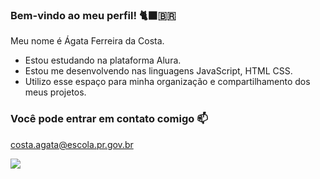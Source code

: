 ### Bem-vindo ao meu perfil! 🐈‍⬛🇧🇷

Meu nome é Ágata Ferreira da Costa.

- Estou estudando na plataforma Alura.
- Estou me desenvolvendo nas linguagens JavaScript, HTML CSS.
- Utilizo esse espaço para minha organização e compartilhamento dos meus projetos.

### Você pode entrar em contato comigo 📫

costa.agata@escola.pr.gov.br



![](https://media.tenor.com/rladHej_g_AAAAAC/joie-pikachu.gif)
